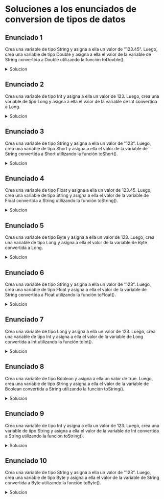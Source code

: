# Soluciones a los enunciados de conversion de tipos de datos

## Enunciado 1

Crea una variable de tipo String y asigna a ella un valor de "123.45". Luego, crea una variable de tipo Double y asigna a ella el valor de la variable de String convertida a Double utilizando la función toDouble().

<details>
  <summary>Solucion</summary>

```kotlin
fun main(){
    val cadena:String = "123.54"
    val doble:Double = cadena.toDouble()
}
```
  
</details>

## Enunciado 2

Crea una variable de tipo Int y asigna a ella un valor de 123. Luego, crea una variable de tipo Long y asigna a ella el valor de la variable de Int convertida a Long.

<details>
  <summary>Solucion</summary>

```kotlin
fun main(){
    val num:Int = 123
    val numLong:Long = num.toLong()
}
```
  
</details>

## Enunciado 3

Crea una variable de tipo String y asigna a ella un valor de "123". Luego, crea una variable de tipo Short y asigna a ella el valor de la variable de String convertida a Short utilizando la función toShort().

<details>
  <summary>Solucion</summary>

```kotlin
fun main(){
    val str:String = "123"
    val numShort:Short = str.toShort()
}
```
  
</details>

## Enunciado 4

Crea una variable de tipo Float y asigna a ella un valor de 123.45. Luego, crea una variable de tipo String y asigna a ella el valor de la variable de Float convertida a String utilizando la función toString().

<details>
  <summary>Solucion</summary>

```kotlin
fun main(){
    val num:Float = 123.45F
    val str:String = num.toString()
}
```
  
</details>

## Enunciado 5

Crea una variable de tipo Byte y asigna a ella un valor de 123. Luego, crea una variable de tipo Long y asigna a ella el valor de la variable de Byte convertida a Long.

<details>
  <summary>Solucion</summary>

```kotlin
fun main(){
    val numByte:Byte = 123
    val numLong:Long = numByte.toLong()
}
```
  
</details>

## Enunciado 6

Crea una variable de tipo String y asigna a ella un valor de "123". Luego, crea una variable de tipo Float y asigna a ella el valor de la variable de String convertida a Float utilizando la función toFloat().

<details>
  <summary>Solucion</summary>

```kotlin
fun main(){
    val texto:String = "123"
    val numFloat:Float = texto.toFloat()
}
```
  
</details>

## Enunciado 7

Crea una variable de tipo Long y asigna a ella un valor de 123. Luego, crea una variable de tipo Int y asigna a ella el valor de la variable de Long convertida a Int utilizando la función toInt().

<details>
  <summary>Solucion</summary>

```kotlin
fun main(){
    val numLong:Long = 123
    val numInt:Int = numLong.toInt()
}
```
  
</details>

## Enunciado 8

Crea una variable de tipo Boolean y asigna a ella un valor de true. Luego, crea una variable de tipo String y asigna a ella el valor de la variable de Boolean convertida a String utilizando la función toString().

<details>
  <summary>Solucion</summary>

```kotlin
fun main(){
    val dia:Boolean = true
    val str:String = dia.toString()
}
```
  
</details>

## Enunciado 9

Crea una variable de tipo Int y asigna a ella un valor de 123. Luego, crea una variable de tipo String y asigna a ella el valor de la variable de Int convertida a String utilizando la función toString().

<details>
  <summary>Solucion</summary>

```kotlin
fun main(){
    val num:Int = 123
    val str:String = num.toString()
}
```
  
</details>

## Enunciado 10

Crea una variable de tipo String y asigna a ella un valor de "123". Luego, crea una variable de tipo Byte y asigna a ella el valor de la variable de String convertida a Byte utilizando la función toByte().

<details>
  <summary>Solucion</summary>

```kotlin
fun main(){
    val str:String = "123"
    val numByte:Byte = str.toByte()
}
```
  
</details>
